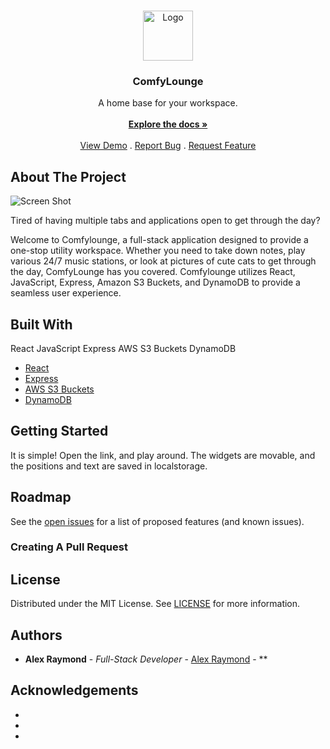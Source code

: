 <br/>
<p align="center">
  <a href="https://github.com/alexjraymond/ComfyLounge">
    <img src="https://comfylounge.herokuapp.com/img/gifagain.gif" alt="Logo" width="80" height="80">
  </a>

  <h3 align="center">ComfyLounge</h3>

  <p align="center">
    A home base for your workspace.
    <br/>
    <br/>
    <a href="https://github.com/alexjraymond/ComfyLounge"><strong>Explore the docs »</strong></a>
    <br/>
    <br/>
    <a href="https://github.com/alexjraymond/ComfyLounge">View Demo</a>
    .
    <a href="https://github.com/alexjraymond/ComfyLounge/issues">Report Bug</a>
    .
    <a href="https://github.com/alexjraymond/ComfyLounge/issues">Request Feature</a>
  </p>
</p>



## About The Project

![Screen Shot](https://i.imgur.com/Rph4lAR.png)

Tired of having multiple tabs and applications open to get through the day?

Welcome to Comfylounge, a full-stack application designed to provide a one-stop utility workspace.  Whether you need to take down notes, play various 24/7 music stations, or look at pictures of cute cats to get through the day, ComfyLounge has you covered. Comfylounge utilizes React, JavaScript, Express, Amazon S3 Buckets, and DynamoDB to provide a seamless user experience.

## Built With

React
JavaScript
Express
AWS S3 Buckets
DynamoDB

* [React](https://react.dev/)
* [Express](https://expressjs.com/)
* [AWS S3 Buckets](https://aws.amazon.com/s3/)
* [DynamoDB](https://aws.amazon.com/dynamodb/)

## Getting Started

It is simple!  Open the link, and play around.  The widgets are movable, and the positions and text are saved in localstorage.  

## Roadmap

See the [open issues](https://github.com/alexjraymond/ComfyLounge/issues) for a list of proposed features (and known issues).

### Creating A Pull Request



## License

Distributed under the MIT License. See [LICENSE](https://github.com/alexjraymond/ComfyLounge/blob/main/LICENSE.md) for more information.

## Authors

* **Alex Raymond** - *Full-Stack Developer* - [Alex Raymond](https://github.com/alexjraymond) - **

## Acknowledgements

* []()
* []()
* []()
